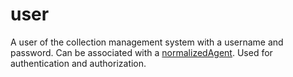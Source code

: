# user

A user of the collection management system with a username and password. Can be associated with a [normalizedAgent](__DOCLINK__normalizedAgent/). Used for authentication and authorization.
